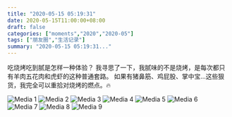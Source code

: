 ```yaml
---
title: "2020-05-15 05:19:31"
date: 2020-05-15T11:00:00+08:00
draft: false
categories: ["moments","2020","2020-05"]
tags: ["朋友圈","生活记录"]
summary: "2020-05-15 05:19:31..."
---
```


吃烧烤吃到腻是怎样一种体验？
我寻思了一下，我腻味的不是烧烤，是每次都只有羊肉五花肉和虎虾的这种普通套路。
如果有猪鼻筋、鸡屁股、掌中宝…这些狠货，我完全可以重拾对烧烤的燃点。🔥

![Media 1](/Moments/photos/2020-05-15/202005150519310.jpg)
![Media 2](/Moments/photos/2020-05-15/202005150519311.jpg)
![Media 3](/Moments/photos/2020-05-15/202005150519312.jpg)
![Media 4](/Moments/photos/2020-05-15/202005150519313.jpg)
![Media 5](/Moments/photos/2020-05-15/202005150519314.jpg)
![Media 6](/Moments/photos/2020-05-15/202005150519315.jpg)
![Media 7](/Moments/photos/2020-05-15/202005150519316.jpg)
![Media 8](/Moments/photos/2020-05-15/202005150519317.jpg)
![Media 9](/Moments/photos/2020-05-15/202005150519318.jpg)

